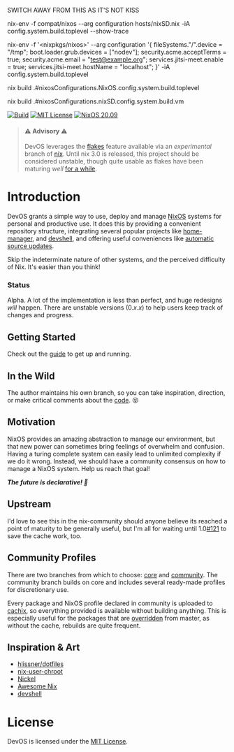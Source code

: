 SWITCH AWAY FROM THIS AS IT'S NOT KISS

nix-env -f compat/nixos --arg configuration hosts/nixSD.nix -iA config.system.build.toplevel --show-trace


nix-env -f '<nixpkgs/nixos>' --arg configuration '{ fileSystems."/".device = "/tmp"; boot.loader.grub.devices = ["nodev"]; security.acme.acceptTerms = true; security.acme.email = "test@example.org"; services.jitsi-meet.enable = true; services.jitsi-meet.hostName = "localhost"; }' -iA config.system.build.toplevel


nix build .#nixosConfigurations.NixOS.config.system.build.toplevel

nix build .#nixosConfigurations.nixSD.config.system.build.vm

[![Build](https://img.shields.io/github/checks-status/divnix/devos/core)](https://hercules-ci.com/github/divnix/devos/jobs)
[![MIT License](https://img.shields.io/github/license/divnix/devos)][mit]
[![NixOS 20.09](https://img.shields.io/badge/NixOS-v20.09-blue.svg?style=flat&logo=NixOS&logoColor=white)](https://nixos.org)

> #### ⚠ Advisory ⚠
> DevOS leverages the [flakes][flakes] feature available via an _experimental_
> branch of [nix][nix]. Until nix 3.0 is released, this project should be
> considered unstable, though quite usable as flakes have been maturing
> _well_
> [for a while](https://github.com/divnix/devos/tree/17713c22d07c54525c728c62060a0428b76dee3b).

# Introduction
DevOS grants a simple way to use, deploy and manage [NixOS][nixos] systems for
personal and productive use. It does this by providing a convenient repository
structure, integrating several popular projects like
[home-manager][home-manager], and [devshell][devshell], and offering useful
conveniences like
[automatic source updates](./pkgs#automatic-source-updates).

Skip the indeterminate nature of other systems, _and_ the perceived difficulty
of Nix. It's easier than you think!

### Status
Alpha. A lot of the implementation is less than perfect, and huge redesigns
_will_ happen. There are unstable versions (0._x_._x_) to help users keep
track of changes and progress.

## Getting Started
Check out the [guide](https://devos.divnix.com/doc/start) to get up and running.

## In the Wild
The author maintains his own branch, so you can take inspiration, direction, or
make critical comments about the [code][please]. 😜

## Motivation
NixOS provides an amazing abstraction to manage our environment, but that new
power can sometimes bring feelings of overwhelm and confusion. Having a turing
complete system can easily lead to unlimited complexity if we do it wrong.
Instead, we should have a community consensus on how to manage a NixOS system.
Help us reach that goal!

___The future is declarative! 🎉___

## Upstream
I'd love to see this in the nix-community should anyone believe its reached a
point of maturity to be generally useful, but I'm all for waiting until
1.0[#121](https://github.com/divnix/devos/issues/121) to save the cache work,
too.

## Community Profiles
There are two branches from which to choose: [core][core] and
[community][community]. The community branch builds on core and includes
several ready-made profiles for discretionary use.

Every package and NixOS profile declared in community is uploaded to
[cachix](./cachix), so everything provided is available without building
anything. This is especially useful for the packages that are
[overridden](./overrides) from master, as without the cache, rebuilds are
quite frequent.

## Inspiration & Art
- [hlissner/dotfiles][dotfiles]
- [nix-user-chroot](https://github.com/nix-community/nix-user-chroot)
- [Nickel](https://github.com/tweag/nickel)
- [Awesome Nix](https://github.com/nix-community/awesome-nix)
- [devshell](https://github.com/numtide/devshell)

# License
DevOS is licensed under the [MIT License][mit].

[nix]: https://nixos.org/manual/nix/stable
[mit]: https://mit-license.org
[nixos]: https://nixos.org/manual/nixos/stable
[home-manager]: https://nix-community.github.io/home-manager
[flakes]: https://nixos.wiki/wiki/Flakes
[core]: https://github.com/divnix/devos
[community]: https://github.com/divnix/devos/tree/community
[dotfiles]: https://github.com/hlissner/dotfiles
[devshell]: https://github.com/numtide/devshell
[please]: https://github.com/nrdxp/devos/tree/nrd
